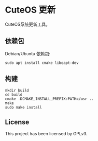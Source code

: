 # CuteOS 更新

CuteOS系统更新工具。

## 依赖包

Debian/Ubuntu 依赖包:
```shell
sudo apt install cmake libqapt-dev
```

## 构建

```shell
mkdir build
cd build
cmake -DCMAKE_INSTALL_PREFIX:PATH=/usr ..
make
sudo make install
```

## License

This project has been licensed by GPLv3.

